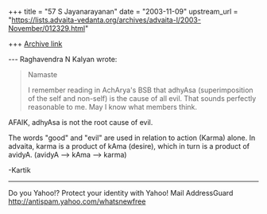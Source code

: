 +++
title = "57 S Jayanarayanan"
date = "2003-11-09"
upstream_url = "https://lists.advaita-vedanta.org/archives/advaita-l/2003-November/012329.html"

+++
[Archive link](https://lists.advaita-vedanta.org/archives/advaita-l/2003-November/012329.html)

--- Raghavendra N Kalyan <kalyan7429 at yahoo.co.uk> wrote:
> Namaste
> 
> I remember reading in AchArya's BSB that adhyAsa
> (superimposition of the self and non-self) is the
> cause of all evil. That sounds perfectly reasonable to
> me. May I know what members think.
> 

AFAIK, adhyAsa is not the root cause of evil. 

The words "good" and "evil" are used in relation to action (Karma)
alone. In advaita, karma is a product of kAma (desire), which in turn
is a product of avidyA. (avidyA --> kAma --> karma)

-Kartik

__________________________________
Do you Yahoo!?
Protect your identity with Yahoo! Mail AddressGuard
http://antispam.yahoo.com/whatsnewfree

